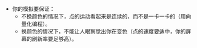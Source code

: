 * 你的模拟要保证：
  * 不换颜色的情况下，点的运动看起来是连续的，而不是一卡一卡的（用向量化编程）。
  * 换颜色的情况下，不能让人眼察觉出你在变色（点的速度要适中，你的屏幕的刷新率要足够高）。